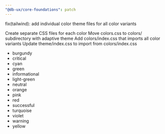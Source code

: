 ```yaml
---
"@db-ux/core-foundations": patch
---
```


fix(tailwind): add individual color theme files for all color variants

Create separate CSS files for each color 
Move colors.css to colors/ subdirectory with adaptive theme
Add colors/index.css that imports all color variants
Update theme/index.css to import from colors/index.css

* burgundy
* critical
* cyan
* green
* informational
* light-green
* neutral
* orange
* pink
* red
* successful
* turquoise
* violet
* warning
* yellow

